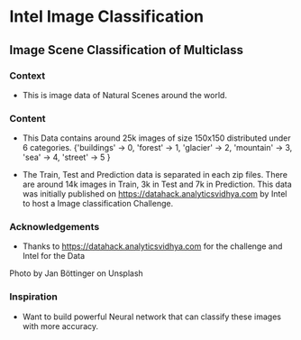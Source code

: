 # Intel Image Classification
## Image Scene Classification of Multiclass

### Context
- This is image data of Natural Scenes around the world.

### Content
- This Data contains around 25k images of size 150x150 distributed under 6 categories.
{'buildings' -> 0,
'forest' -> 1,
'glacier' -> 2,
'mountain' -> 3,
'sea' -> 4,
'street' -> 5 }

- The Train, Test and Prediction data is separated in each zip files. There are around 14k images in Train, 3k in Test and 7k in Prediction.
This data was initially published on https://datahack.analyticsvidhya.com by Intel to host a Image classification Challenge.

### Acknowledgements
- Thanks to https://datahack.analyticsvidhya.com for the challenge and Intel for the Data

Photo by Jan Böttinger on Unsplash

### Inspiration
- Want to build powerful Neural network that can classify these images with more accuracy.
